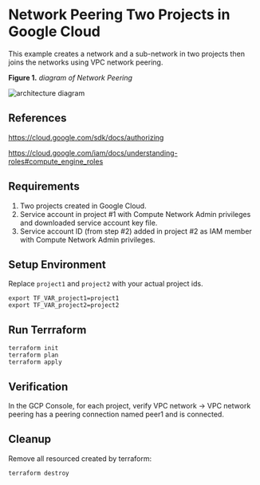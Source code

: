 # Network Peering Two Projects in Google Cloud

This example creates a network and a sub-network in two projects then joins the networks using VPC network peering.

**Figure 1.** *diagram of Network Peering*

![architecture diagram](https://github.com/kickin6/terraform-google-network-peering-full/blob/master/examples/net-peering/terraform-google-network-peering-full-example.png)

## References
https://cloud.google.com/sdk/docs/authorizing

https://cloud.google.com/iam/docs/understanding-roles#compute_engine_roles

## Requirements
1. Two projects created in Google Cloud.
2. Service account in project #1 with Compute Network Admin privileges and downloaded service account key file.
3. Service account ID (from step #2) added in project #2 as IAM member with Compute Network Admin privileges.
 
## Setup Environment
Replace `project1` and `project2` with your actual project ids.
```
export TF_VAR_project1=project1
export TF_VAR_project2=project2
```

## Run Terrraform
```
terraform init
terraform plan
terraform apply
```

## Verification
In the GCP Console, for each project, verify VPC network -> VPC network peering has a peering connection named peer1 and is connected.

## Cleanup
Remove all resourced created by terraform:
```
terraform destroy
```
